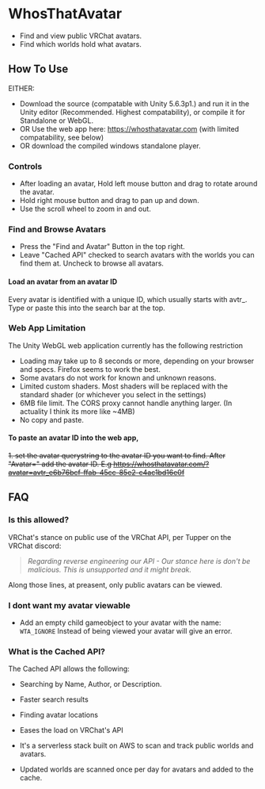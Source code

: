 # WhosThatAvatar
* Find and view public VRChat avatars.
* Find which worlds hold what avatars.

## How To Use
EITHER: 
* Download the source (compatable with Unity 5.6.3p1.) and run it in the Unity editor (Recommended. Highest compatability), or compile it for Standalone or WebGL.
* OR Use the web app here: https://whosthatavatar.com (with limited compatability, see below)
* OR download the compiled windows standalone player.

### Controls
* After loading an avatar, Hold left mouse button and drag to rotate around the avatar.
* Hold right mouse button and drag to pan up and down.
* Use the scroll wheel to zoom in and out.

### Find and Browse Avatars
* Press the "Find and Avatar" Button in the top right.
* Leave "Cached API" checked to search avatars with the worlds you can find them at. Uncheck to browse all avatars.
#### Load an avatar from an avatar ID
Every avatar is identified with a unique ID, which usually starts with avtr_.
Type or paste this into the search bar at the top.

### Web App Limitation
The Unity WebGL web application currently has the following restriction
* Loading may take up to 8 seconds or more, depending on your browser and specs. Firefox seems to work the best.
* Some avatars do not work for known and unknown reasons.
* Limited custom shaders. Most shaders will be replaced with the standard shader (or whichever you select in the settings)
* 6MB file limit. The CORS proxy cannot handle anything larger. (In actuality I think its more like ~4MB)
* No copy and paste. 
#### To paste an avatar ID into the web app, 
  ~~1. set the avatar querystring to the avatar ID you want to find. After "Avatar=" add the avatar ID. 
      E.g https://whosthatavatar.com/?avatar=avtr_e6b76bcf-ffab-45cc-85e2-c4ac1bd16e0f~~




## FAQ
### Is this allowed?
VRChat's stance on public use of the VRChat API, per Tupper on the VRChat discord: 
> *Regarding reverse engineering our API - Our stance here is don't be malicious.  This is unsupported and it might break.*

Along those lines, at preasent, only public avatars can be viewed. 

### I dont want my avatar viewable
* Add an empty child gameobject to your avatar with the name: `WTA_IGNORE`
Instead of being viewed your avatar will give an error.

### What is the Cached API?
The Cached API allows the following:
* Searching by Name, Author, or Description.
* Faster search results
* Finding avatar locations
* Eases the load on VRChat's API

* It's a serverless stack built on AWS to scan and track public worlds and avatars.
* Updated worlds are scanned once per day for avatars and added to the cache.
